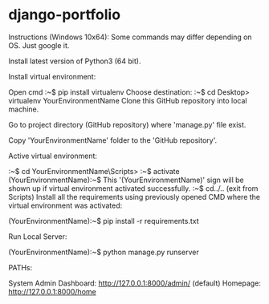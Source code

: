 # django-portfolio
Instructions (Windows 10x64):
Some commands may differ depending on OS. Just google it.

Install latest version of Python3 (64 bit).

Install virtual environment:

Open cmd
:~$ pip install virtualenv
Choose destination: :~$ cd Desktop> virtualenv YourEnvironmentName
Clone this GitHub repository into local machine.

Go to project directory (GitHub repository) where 'manage.py' file exist.

Copy 'YourEnvironmentName' folder to the 'GitHub repository'.

Active virtual environment:

:~$ cd YourEnvironmentName\Scripts>
:~$ activate
(YourEnvironmentName):~$ This '(YourEnvironmentName)' sign will be shown up if virtual environment activated successfully.
:~$ cd../.. (exit from Scripts)
Install all the requirements using previously opened CMD where the virtual environment was activated:

(YourEnvironmentName):~$ pip install -r requirements.txt

Run Local Server:

(YourEnvironmentName):~$ python manage.py runserver

PATHs:

System Admin Dashboard: http://127.0.0.1:8000/admin/ (default)
Homepage: http://127.0.0.1:8000/home
